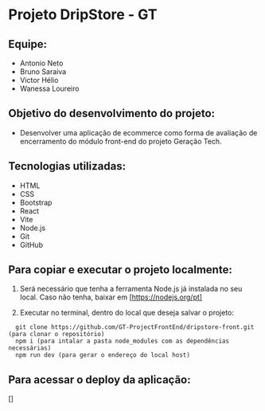 # Projeto DripStore - GT



## Equipe:
- Antonio Neto
- Bruno Saraiva
- Victor Hélio
- Wanessa Loureiro



## Objetivo do desenvolvimento do projeto: 
- Desenvolver uma aplicação de ecommerce como forma de avaliação de encerramento do módulo front-end do projeto Geração Tech.
 


## Tecnologias utilizadas: 
- HTML
- CSS
- Bootstrap
- React
- Vite
- Node.js
- Git
- GitHub



## Para copiar e executar o projeto localmente:
1. Será necessário que tenha a ferramenta Node.js já instalada no seu local. Caso não tenha, baixar em [https://nodejs.org/pt]



2. Executar no terminal, dentro do local que deseja salvar o projeto:
 ```
   git clone https://github.com/GT-ProjectFrontEnd/dripstore-front.git (para clonar o repositório)
   npm i (para intalar a pasta node_modules com as dependências necessárias)
   npm run dev (para gerar o endereço do local host)
  ```



## Para acessar o deploy da aplicação:
[]


